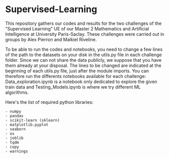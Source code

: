 # Supervised-Learning
This repository gathers our codes and results for the two challenges of the "Supervised Learning" UE of our Master 2 Mathematics and Artificial Intelligence at University Paris-Saclay.
These challenges were carried out in groups by Alex Pierron and Malkiel Riveline.

To be able to run the codes and notebooks, you need to change a few lines of the path to the datasets on your disk in the utils.py file in each challenge folder. Since we can not share the data publicly, we suppose that you have them already at your disposal.
The lines to be changed are indicated at the beginning of each utils.py file, just after the module imports.
You can therefore run the differents notebooks available for each challenge: Data_exploration.ipynb is a notebook only dedicated to explore the given train data and Testing_Models.ipynb is where we try different ML algorithms.

Here's the list of required python libraries:

    - numpy
    - pandas
    - scikit-learn (sklearn)
    - matplotlib.pyplot
    - seaborn
    - os
    - joblib
    - tqdm
    - copy
    - warnings
